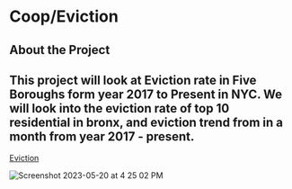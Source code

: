 # Coop/Eviction
## About the Project 

## This project will look at Eviction rate in Five Boroughs form year 2017 to Present in NYC. We will look into the eviction rate of top 10 residential in bronx, and eviction trend from in a month from year 2017 - present. 
[Eviction](https://public.tableau.com/app/profile/tashi.palden/viz/Book11_16829063127560/Dashboard3)

![Screenshot 2023-05-20 at 4 25 02 PM](https://github.com/Tashipalden/Tableau/assets/71281761/e7d0da51-eea9-4e51-884b-20150df4e42d)
